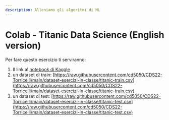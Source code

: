 ```yaml
---
description: Alleniamo gli algoritmi di ML
---
```


# Colab - Titanic Data Science (English version)

Per fare questo esercizio ti serviranno:&#x20;

1. Il link al [notebook di Kaggle](https://www.kaggle.com/code/startupsci/titanic-data-science-solutions)
2. &#x20;un dataset di train: [https://raw.githubusercontent.com/cd5050/CDS22-Torricelli/main/dataset-esercizi-in-classe/titanic-train.csv](https://raw.githubusercontent.com/cd5050/CDS22-Torricelli/main/dataset-esercizi-in-classe/titanic-train.csv)
3. un dataset di test: [https://raw.githubusercontent.com/cd5050/CDS22-Torricelli/main/dataset-esercizi-in-classe/titanic-test.csv](https://raw.githubusercontent.com/cd5050/CDS22-Torricelli/main/dataset-esercizi-in-classe/titanic-test.csv)
